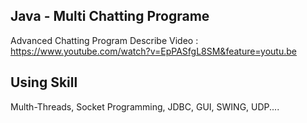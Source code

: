 ## Java - Multi Chatting Programe
Advanced Chatting Program
Describe Video : https://www.youtube.com/watch?v=EpPASfgL8SM&feature=youtu.be

## Using Skill
Multh-Threads, Socket Programming, JDBC, GUI, SWING, UDP....

